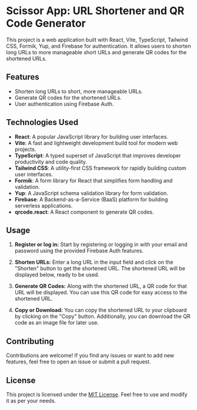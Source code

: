 # Scissor App: URL Shortener and QR Code Generator

This project is a web application built with React, Vite, TypeScript, Tailwind CSS, Formik, Yup, and Firebase for authentication. It allows users to shorten long URLs to more manageable short URLs and generate QR codes for the shortened URLs.

## Features

- Shorten long URLs to short, more manageable URLs.
- Generate QR codes for the shortened URLs.
- User authentication using Firebase Auth.

## Technologies Used

- **React**: A popular JavaScript library for building user interfaces.
- **Vite**: A fast and lightweight development build tool for modern web projects.
- **TypeScript**: A typed superset of JavaScript that improves developer productivity and code quality.
- **Tailwind CSS**: A utility-first CSS framework for rapidly building custom user interfaces.
- **Formik**: A form library for React that simplifies form handling and validation.
- **Yup**: A JavaScript schema validation library for form validation.
- **Firebase**: A Backend-as-a-Service (BaaS) platform for building serverless applications.
- **qrcode.react**: A React component to generate QR codes.

## Usage

1. **Register or log in:** Start by registering or logging in with your email and password using the provided Firebase Auth features.

2. **Shorten URLs:** Enter a long URL in the input field and click on the "Shorten" button to get the shortened URL. The shortened URL will be displayed below, ready to be used.

3. **Generate QR Codes:** Along with the shortened URL, a QR code for that URL will be displayed. You can use this QR code for easy access to the shortened URL.

4. **Copy or Download:** You can copy the shortened URL to your clipboard by clicking on the "Copy" button. Additionally, you can download the QR code as an image file for later use.

## Contributing

Contributions are welcome! If you find any issues or want to add new features, feel free to open an issue or submit a pull request.

## License

This project is licensed under the [MIT License](LICENSE). Feel free to use and modify it as per your needs.
